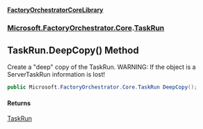 #### [FactoryOrchestratorCoreLibrary](./FactoryOrchestratorCoreLibrary.md 'FactoryOrchestratorCoreLibrary')
### [Microsoft.FactoryOrchestrator.Core](./Microsoft-FactoryOrchestrator-Core.md 'Microsoft.FactoryOrchestrator.Core').[TaskRun](./Microsoft-FactoryOrchestrator-Core-TaskRun.md 'Microsoft.FactoryOrchestrator.Core.TaskRun')
## TaskRun.DeepCopy() Method
Create a "deep" copy of the TaskRun. WARNING: If the object is a ServerTaskRun information is lost!  
```csharp
public Microsoft.FactoryOrchestrator.Core.TaskRun DeepCopy();
```
#### Returns
[TaskRun](./Microsoft-FactoryOrchestrator-Core-TaskRun.md 'Microsoft.FactoryOrchestrator.Core.TaskRun')  
  
